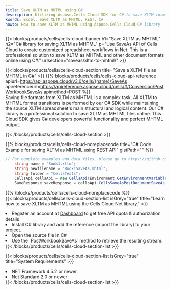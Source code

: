 ```yaml
---
title: Save XLTM as MHTML using C# 
description: Utilizing Aspose.Cells Cloud SDK for C# to save XLTM format file as MHTML format file. 
kwords: Excel, Save XLTM as MHTML, REST, C#
howto: How to save XLTM as MHTML using Aspose.Cells Cloud C# library.
---
```



{{< blocks/products/cells/cells-cloud-banner h1="Save XLTM as MHTML" h2="C# library for saving XLTM as MHTML" p="Use SaveAs API of Cells Cloud to create customized spreadsheet workflows in Net. This is a professional solution to save XLTM as MHTML and other document formats online using C#." urlsection="saveas/xltm-to-mhtml/" >}}

{{< blocks/products/cells/cells-cloud-section  title="Save a XLTM file as MHTML in C#" >}}
{{% blocks/products/cells/cells-cloud-api-reference  apiurl=https://api.aspose.cloud/v3.0/cells/{name}/SaveAs  apireferenceurl=https://apireference.aspose.cloud/cells/#/Conversion/PostWorkbookSaveAs  apimethod=POST %}}
<br/>
Saving file formats from XLTM as MHTML is a complex task. All XLTM to MHTML format transitions is performed by our C# SDK while maintaining the source XLTM spreadsheet's main structural and logical content. Our C# library is a professional solution to save XLTM as MHTML files online. This Cloud SDK gives C# developers powerful functionality and perfect MHTML output.

{{< /blocks/products/cells/cells-cloud-section >}}

{{% blocks/products/cells/cells-cloud-noreplacecode title="C# Code Example for saving XLTM as MHTML using REST API" gistPath="" %}}
  
```cs
// For complete examples and data files, please go to https://github.com/aspose-cells-cloud/aspose-cells-cloud-dotnet/
    string name = "Book1.xltm";
    string newfilename = "Book1SaveAs.mhtml";
    string folder = "CellsTests";
    CellsApi cellsApi = new CellsApi(Environment.GetEnvironmentVariable("ProductClientId"), Environment.GetEnvironmentVariable("ProductClientSecret"));
    SaveResponse saveResponse = cellsApi.CellsSaveAsPostDocumentSaveAs(name, null, newfilename, null,null,folder);
```
  
{{% /blocks/products/cells/cells-cloud-noreplacecode  %}}
<br/>
{{< blocks/products/cells/cells-cloud-section-list isGrey="true"  title="Learn how to save XLTM as MHTML using the Cells Cloud Net library." >}}
<li>Register an account at <a href="https://dashboard.aspose.cloud/">Dashboard</a> to get free API quota & authorization details</li>
<li>Install C# library and add the reference (import the library) to your project.</li>
<li>Open the source file in C#</li>
<li>Use the `PostWorkbookSaveAs` method to retrieve the resulting stream.</li>
{{< /blocks/products/cells/cells-cloud-section-list >}}

{{< blocks/products/cells/cells-cloud-section-list isGrey="true"  title="System Requirements" >}}
<li>NET Framework 4.5.2 or newer</li>
<li>Net Standard 2.0 or newer</li>
{{< /blocks/products/cells/cells-cloud-section-list >}}
